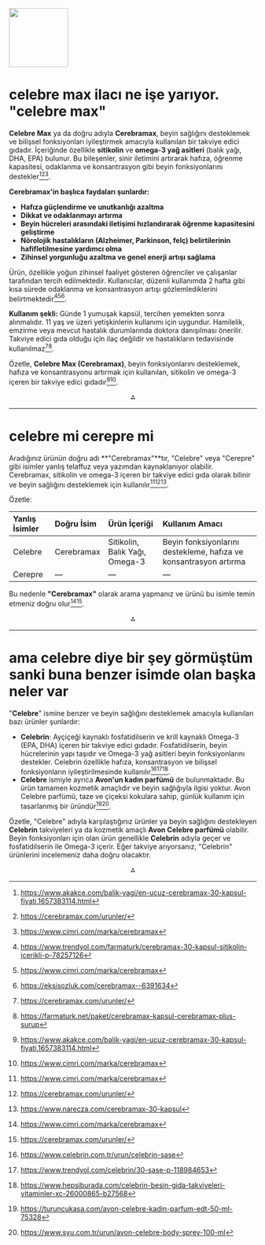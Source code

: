 <img src="https://r2cdn.perplexity.ai/pplx-full-logo-primary-dark%402x.png" class="logo" width="120"/>

# celebre max ilacı ne işe yarıyor. "celebre max"

**Celebre Max** ya da doğru adıyla **Cerebramax**, beyin sağlığını desteklemek ve bilişsel fonksiyonları iyileştirmek amacıyla kullanılan bir takviye edici gıdadır. İçeriğinde özellikle **sitikolin** ve **omega-3 yağ asitleri** (balık yağı, DHA, EPA) bulunur. Bu bileşenler, sinir iletimini artırarak hafıza, öğrenme kapasitesi, odaklanma ve konsantrasyon gibi beyin fonksiyonlarını destekler[^1_1][^1_2][^1_5].

**Cerebramax'in başlıca faydaları şunlardır:**

- **Hafıza güçlendirme ve unutkanlığı azaltma**
- **Dikkat ve odaklanmayı artırma**
- **Beyin hücreleri arasındaki iletişimi hızlandırarak öğrenme kapasitesini geliştirme**
- **Nörolojik hastalıkların (Alzheimer, Parkinson, felç) belirtilerinin hafifletilmesine yardımcı olma**
- **Zihinsel yorgunluğu azaltma ve genel enerji artışı sağlama**

Ürün, özellikle yoğun zihinsel faaliyet gösteren öğrenciler ve çalışanlar tarafından tercih edilmektedir. Kullanıcılar, düzenli kullanımda 2 hafta gibi kısa sürede odaklanma ve konsantrasyon artışı gözlemlediklerini belirtmektedir[^1_3][^1_5][^1_7].

**Kullanım şekli:**
Günde 1 yumuşak kapsül, tercihen yemekten sonra alınmalıdır. 11 yaş ve üzeri yetişkinlerin kullanımı için uygundur. Hamilelik, emzirme veya mevcut hastalık durumlarında doktora danışılması önerilir. Takviye edici gıda olduğu için ilaç değildir ve hastalıkların tedavisinde kullanılmaz[^1_2][^1_6].

Özetle, **Celebre Max (Cerebramax)**, beyin fonksiyonlarını desteklemek, hafıza ve konsantrasyonu artırmak için kullanılan, sitikolin ve omega-3 içeren bir takviye edici gıdadır[^1_1][^1_5].

<div style="text-align: center">⁂</div>

[^1_1]: https://www.akakce.com/balik-yagi/en-ucuz-cerebramax-30-kapsul-fiyati,1657383114.html

[^1_2]: https://cerebramax.com/urunler/

[^1_3]: https://www.trendyol.com/farmaturk/cerebramax-30-kapsul-sitikolin-icerikli-p-78257126

[^1_4]: https://www.hepsiburada.com/farmaturk-cerebramax-softjel-kapsul-250-mg-sitikolin-dha-pm-HBC0000187F1P

[^1_5]: https://www.cimri.com/marka/cerebramax

[^1_6]: https://farmaturk.net/paket/cerebramax-kapsul-cerebramax-plus-surup

[^1_7]: https://eksisozluk.com/cerebramax--6391634

[^1_8]: https://www.memorial.com.tr/saglik-rehberi/sitikolin-nedir

[^1_9]: https://farmaturk.net/urun/cerebramax-kapsul

[^1_10]: https://www.hepsiburada.com/cerebramax-plus-surup-pm-HBC00004BLT03


---

# celebre mi cerepre mi

Aradığınız ürünün doğru adı **"Cerebramax"**tır, "Celebre" veya "Cerepre" gibi isimler yanlış telaffuz veya yazımdan kaynaklanıyor olabilir. Cerebramax, sitikolin ve omega-3 içeren bir takviye edici gıda olarak bilinir ve beyin sağlığını desteklemek için kullanılır[^2_1][^2_2][^2_5].

Özetle:


| Yanlış İsimler | Doğru İsim | Ürün İçeriği | Kullanım Amacı |
| :-- | :-- | :-- | :-- |
| Celebre | Cerebramax | Sitikolin, Balık Yağı, Omega-3 | Beyin fonksiyonlarını destekleme, hafıza ve konsantrasyon artırma |
| Cerepre | — | — | — |

Bu nedenle **"Cerebramax"** olarak arama yapmanız ve ürünü bu isimle temin etmeniz doğru olur[^2_1][^2_2].

<div style="text-align: center">⁂</div>

[^2_1]: https://www.cimri.com/marka/cerebramax

[^2_2]: https://cerebramax.com/urunler/

[^2_3]: https://www.hepsiburada.com/farmaturk-cerebramax-softjel-kapsul-250-mg-sitikolin-dha-pm-HBC0000187F1P

[^2_4]: https://www.akakce.com/balik-yagi/en-ucuz-cerebramax-30-kapsul-fiyati,1657383114.html

[^2_5]: https://www.narecza.com/cerebramax-30-kapsul

[^2_6]: https://www.trendyol.com/farmaturk/cerebramax-30-kapsul-sitikolin-icerikli-p-78257126

[^2_7]: https://www.akakce.com/vitamin-mineral/cerebramax.html

[^2_8]: https://farmaturk.net/urun/cerebramax-plus-surup

[^2_9]: https://limonzi.com/cerebramax-sitikolin-ve-dha-iceren-takviye-edici-gida-30-kapsul


---

# ama celebre diye bir şey görmüştüm sanki  buna benzer isimde olan başka neler var

"**Celebre**" ismine benzer ve beyin sağlığını desteklemek amacıyla kullanılan bazı ürünler şunlardır:

- **Celebrin**: Ayçiçeği kaynaklı fosfatidilserin ve krill kaynaklı Omega-3 (EPA, DHA) içeren bir takviye edici gıdadır. Fosfatidilserin, beyin hücrelerinin yapı taşıdır ve Omega-3 yağ asitleri beyin fonksiyonlarını destekler. Celebrin özellikle hafıza, konsantrasyon ve bilişsel fonksiyonların iyileştirilmesinde kullanılır[^3_1][^3_2][^3_3].
- **Celebre** ismiyle ayrıca **Avon'un kadın parfümü** de bulunmaktadır. Bu ürün tamamen kozmetik amaçlıdır ve beyin sağlığıyla ilgisi yoktur. Avon Celebre parfümü, taze ve çiçeksi kokulara sahip, günlük kullanım için tasarlanmış bir üründür[^3_7][^3_8].

Özetle, "Celebre" adıyla karşılaştığınız ürünler ya beyin sağlığını destekleyen **Celebrin** takviyeleri ya da kozmetik amaçlı **Avon Celebre parfümü** olabilir. Beyin fonksiyonları için olan ürün genellikle **Celebrin** adıyla geçer ve fosfatidilserin ile Omega-3 içerir. Eğer takviye arıyorsanız, "Celebrin" ürünlerini incelemeniz daha doğru olacaktır.

<div style="text-align: center">⁂</div>

[^3_1]: https://www.celebrin.com.tr/urun/celebrin-sase

[^3_2]: https://www.trendyol.com/celebrin/30-sase-p-118984653

[^3_3]: https://www.hepsiburada.com/celebrin-besin-gida-takviyeleri-vitaminler-xc-26000865-b27568

[^3_4]: https://celebratevitamins.de/tr/collections/celebrate-vitamins-urunler

[^3_5]: https://pillintrip.com/tr/medicine/celebrate-multivitamin

[^3_6]: https://www.droxid.com.tr/blog/icerik/takviye-edici-gida-nedir

[^3_7]: https://turuncukasa.com/avon-celebre-kadin-parfum-edt-50-ml-75328

[^3_8]: https://www.syu.com.tr/urun/avon-celebre-body-sprey-100-ml

[^3_9]: https://www.pttavm.com/magaza/nurayeticaret


